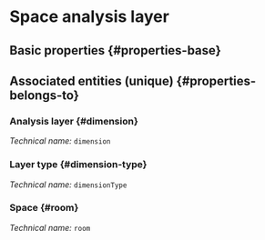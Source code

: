 # Space analysis layer
<!--- THIS FILE IS GENERATED PLEASE DO NOT EDIT IT DIRECTLY --->



## Basic properties {#properties-base}



## Associated entities (unique) {#properties-belongs-to}

### Analysis layer {#dimension}



*Technical name:* ```dimension```

### Layer type {#dimension-type}



*Technical name:* ```dimensionType```

### Space {#room}



*Technical name:* ```room```





